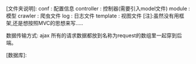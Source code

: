 [文件夹说明]:
conf : 配置信息
controller : 控制器(需要引入model文件)
module : 模型
crawler : 爬虫文件
log : 日志文件
template : 视图文件
[注]:虽然没有用框架,还是想按照MVC的思想来写.....


数据传输方式: ajax
所有的请求数据都放到名称为request的数组里一起穿到后端。	



[数据库]:
